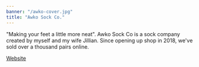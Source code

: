 ```yaml
---
banner: "/awko-cover.jpg"
title: "Awko Sock Co."
---
```


"Making your feet a little more neat". Awko Sock Co is a sock company created by myself and my wife Jillian. Since opening up shop in 2018, we've sold over a thousand pairs online.

[Website](https://awkosock.com/)
